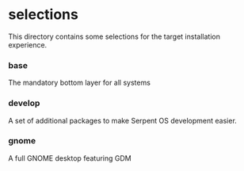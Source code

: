 # selections

This directory contains some selections for the target installation experience.

### base

The mandatory bottom layer for all systems

### develop

A set of additional packages to make Serpent OS development easier.

### gnome

A full GNOME desktop featuring GDM
